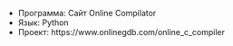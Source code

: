 <ul>
  <li> Программа: Сайт Online Compilator 
  <li> Язык: Python
  <li> Проект: https://www.onlinegdb.com/online_c_compiler
<ul>


